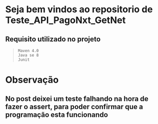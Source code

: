 # Seja bem vindos ao repositorio de Teste_API_PagoNxt_GetNet

## Requisito utilizado no projeto
>```
>Maven 4.0
>Java se 8
>Junit
>```

# Observação
## No post deixei um teste falhando na hora de fazer o assert, para poder confirmar que a programação esta funcionando




